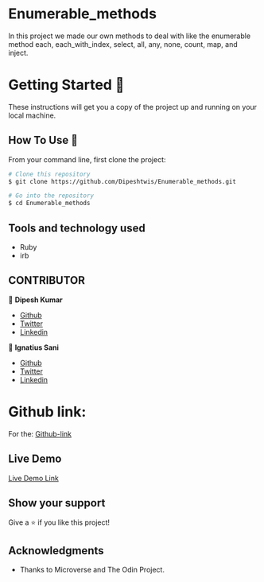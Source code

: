# Enumerable_methods

In this project we made our own methods to deal with like the enumerable method each, each_with_index, select, all, any, none, count, map, and inject. 

# Getting Started 🚀

These instructions will get you a copy of the project up and running on your local machine.

## How To Use 🔧

From your command line, first clone the project:

```bash
# Clone this repository
$ git clone https://github.com/Dipeshtwis/Enumerable_methods.git

# Go into the repository
$ cd Enumerable_methods

```

## Tools and technology used

- Ruby
- irb


## CONTRIBUTOR

👤 **Dipesh Kumar**

- [Github](@Dipeshtwis)
- [Twitter](@97deepeshkumar)
- [Linkedin](https://www.linkedin.com/in/dipesh-kumar-b6ab88134/)

👤 **Ignatius Sani**

- [Github](https://github.com/ignatius22)
- [Twitter](https://twitter.com/iggy_code)
- [Linkedin](https://www.linkedin.com/in/ignatiussani/)


# Github link:

For the: [Github-link](https://github.com/Dipeshtwis/Enumerable_methods/tree/feature-enumerable)

## Live Demo

[Live Demo Link](https://repl.it/@dip1299/Enumerablemethods-1#main.rb)


## Show your support

Give a ⭐️ if you like this project!

## Acknowledgments

- Thanks to Microverse and The Odin Project.